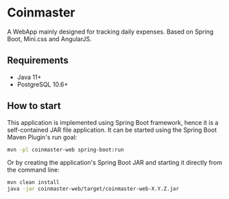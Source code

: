 # Coinmaster

A WebApp mainly designed for tracking daily expenses. Based on Spring Boot, Mini.css and AngularJS.

## Requirements

- Java 11+
- PostgreSQL 10.6+

## How to start

This application is implemented using Spring Boot framework, hence it is a self-contained JAR file application. It can
be started using the Spring Boot Maven Plugin's run goal:

```bash
mvn -pl coinmaster-web spring-boot:run
```

Or by creating the application's Spring Boot JAR and starting it directly from the command line:

```bash
mvn clean install
java -jar coinmaster-web/target/coinmaster-web-X.Y.Z.jar
```
